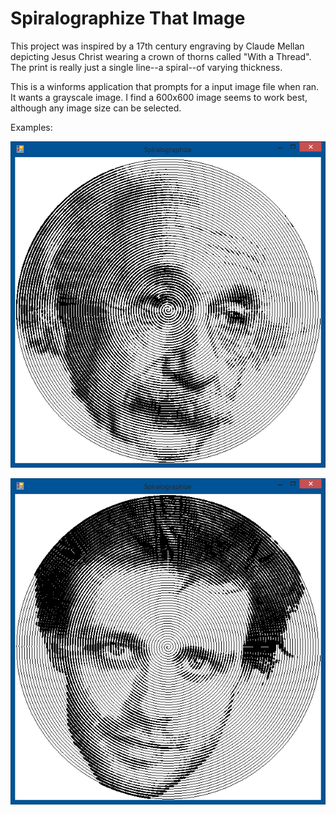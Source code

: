 # Spiralographize That Image


This project was inspired by a 17th century engraving by Claude Mellan depicting Jesus Christ wearing a crown of thorns called "With a Thread".
The print is really just a single line--a spiral--of varying thickness.

This is a winforms application that prompts for a input image file when ran. It wants a grayscale image. I find a 600x600 image seems to work best, although any image size can be selected.


Examples:


![Screenshot of the application](https://raw.githubusercontent.com/AdamWhiteHat/SpiralographizeThatImage/master/Einstein.png)



![Screenshot of the application](https://raw.githubusercontent.com/AdamWhiteHat/SpiralographizeThatImage/master/SteveMould.png)

